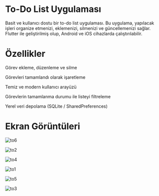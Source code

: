 # To-Do List Uygulaması

Basit ve kullanıcı dostu bir to-do list uygulaması. Bu uygulama, yapılacak işleri organize etmenizi, eklemenizi, silmenizi ve güncellemenizi sağlar. Flutter ile geliştirilmiş olup, Android ve iOS cihazlarda çalıştırılabilir.

# Özellikler

Görev ekleme, düzenleme ve silme

Görevleri tamamlandı olarak işaretleme

Temiz ve modern kullanıcı arayüzü

Görevlerin tamamlanma durumu ile listeyi filtreleme

Yerel veri depolama (SQLite / SharedPreferences)

# Ekran Görüntüleri

![to6](https://github.com/user-attachments/assets/60b4e7d3-026f-4883-b588-e03a1fd12f89)

![to2](https://github.com/user-attachments/assets/475b2d5a-0d90-43ab-a626-4d84083d7587)

![to4](https://github.com/user-attachments/assets/19edfd7a-ddd1-40d7-aae3-860dc0be7fa8)

![to1](https://github.com/user-attachments/assets/27991ec1-561f-4c82-924d-6d3a760871ea)

![to5](https://github.com/user-attachments/assets/98c9cf4f-9262-4f24-9c16-ce3b55143c7f)

![to3](https://github.com/user-attachments/assets/2f450a03-2812-4424-a569-38e5ab26a07f)

